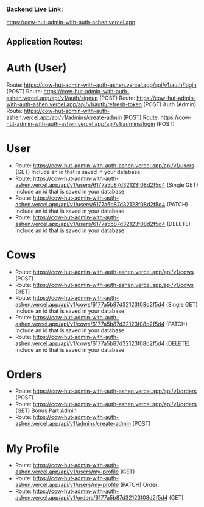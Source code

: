 ### Backend Live Link:   
https://cow-hut-admin-with-auth-ashen.vercel.app

## Application Routes:
# Auth (User)
Route: https://cow-hut-admin-with-auth-ashen.vercel.app/api/v1/auth/login (POST)
Route: https://cow-hut-admin-with-auth-ashen.vercel.app/api/v1/auth/signup (POST)
Route: https://cow-hut-admin-with-auth-ashen.vercel.app/api/v1/auth/refresh-token (POST)
Auth (Admin)
Route: https://cow-hut-admin-with-auth-ashen.vercel.app/api/v1/admins/create-admin (POST)
Route: https://cow-hut-admin-with-auth-ashen.vercel.app/api/v1/admins/login (POST)

# User
* Route: https://cow-hut-admin-with-auth-ashen.vercel.app/api/v1/users (GET) Include an id that is saved in your database
* Route: https://cow-hut-admin-with-auth-ashen.vercel.app/api/v1/users/6177a5b87d32123f08d2f5d4 (Single GET) Include an id that is saved in your database
* Route: https://cow-hut-admin-with-auth-ashen.vercel.app/api/v1/users/6177a5b87d32123f08d2f5d4 (PATCH) Include an id that is saved in your database
* Route: https://cow-hut-admin-with-auth-ashen.vercel.app/api/v1/users/6177a5b87d32123f08d2f5d4 (DELETE) Include an id that is saved in your database

# Cows
* Route: https://cow-hut-admin-with-auth-ashen.vercel.app/api/v1/cows (POST)
* Route: https://cow-hut-admin-with-auth-ashen.vercel.app/api/v1/cows (GET)
* Route: https://cow-hut-admin-with-auth-ashen.vercel.app/api/v1/cows/6177a5b87d32123f08d2f5d4 (Single GET) Include an id that is saved in your database
* Route: https://cow-hut-admin-with-auth-ashen.vercel.app/api/v1/cows/6177a5b87d32123f08d2f5d4 (PATCH) Include an id that is saved in your database
* Route: https://cow-hut-admin-with-auth-ashen.vercel.app/api/v1/cows/6177a5b87d32123f08d2f5d4 (DELETE) Include an id that is saved in your database

# Orders
* Route: https://cow-hut-admin-with-auth-ashen.vercel.app/api/v1/orders (POST)
* Route: https://cow-hut-admin-with-auth-ashen.vercel.app/api/v1/orders (GET)
Bonus Part
Admin
* Route: https://cow-hut-admin-with-auth-ashen.vercel.app/api/v1/admins/create-admin (POST)

# My Profile
* Route: https://cow-hut-admin-with-auth-ashen.vercel.app/api/v1/users/my-profile (GET)
* Route: https://cow-hut-admin-with-auth-ashen.vercel.app/api/v1/users/my-profile (PATCH)
Order:
* Route: https://cow-hut-admin-with-auth-ashen.vercel.app/api/v1/orders/6177a5b87d32123f08d2f5d4 (GET)
